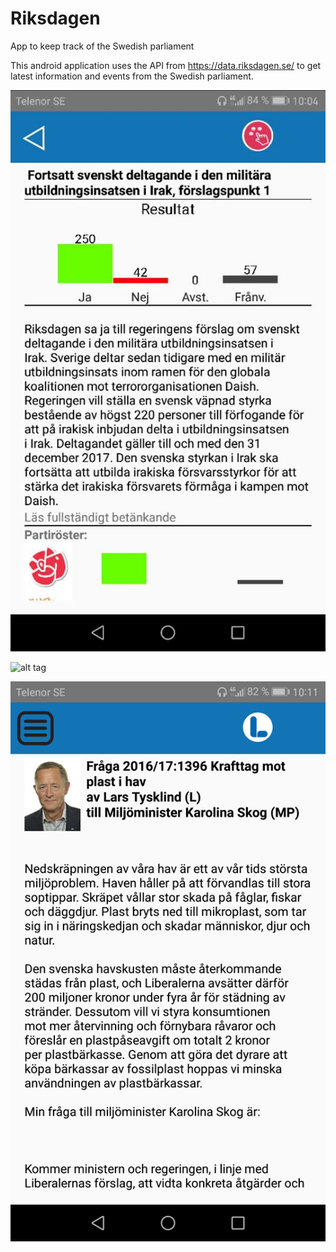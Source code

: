 # Riksdagen
App to keep track of the Swedish parliament

This android application uses the API from https://data.riksdagen.se/ to get latest information and events from the Swedish parliament. 

![alt tag](https://raw.githubusercontent.com/OAndell/Riksdagen/master/screenshots/voteExample1.jpg)


![alt tag](https://raw.githubusercontent.com/OAndell/Riksdagen/master/screenshots/voteExample2.jpg)

![alt tag](https://raw.githubusercontent.com/OAndell/Riksdagen/master/screenshots/questionExample1.png)
